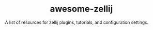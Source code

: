 <h1 align="center">  
awesome-zellij
</h1>

A list of resources for zellij plugins, tutorials, and configuration settings.
